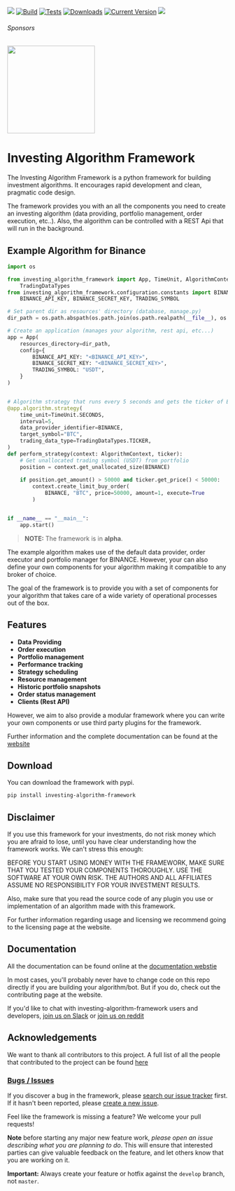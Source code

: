 <a href=https://investing-algorithm-framework.com><img src="https://img.shields.io/badge/docs-website-brightgreen"></a>
[![Build](https://github.com/coding-kitties/investing-algorithm-framework/actions/workflows/build.yml/badge.svg)](https://github.com/coding-kitties/investing-algorithm-framework/actions/workflows/build.yml)
[![Tests](https://github.com/coding-kitties/investing-algorithm-framework/actions/workflows/test.yml/badge.svg?branch=master)](https://github.com/coding-kitties/investing-algorithm-framework/actions/workflows/test.yml)
[![Downloads](https://pepy.tech/badge/investing-algorithm-framework)](https://pepy.tech/badge/investing-algorithm-framework)
[![Current Version](https://img.shields.io/pypi/v/investing_algorithm_framework.svg)](https://img.shields.io/pypi/v/investing_algorithm_framework.svg)
<a href="https://www.reddit.com/r/InvestingBots/"><img src="https://img.shields.io/reddit/subreddit-subscribers/investingbots?style=social"></a>
###### Sponsors
<p align="left">
<a href="https://eltyer.com">
  <img src="https://eltyer-production.s3.eu-central-1.amazonaws.com/logos/eltyer-logo.svg" width="200px" />
</a>
</p>

# Investing Algorithm Framework
The Investing Algorithm Framework is a python framework for building
investment algorithms. It encourages rapid development and clean, pragmatic code design.

The framework provides you with an all the components you need to create an 
investing algorithm (data providing, portfolio management, order execution, etc..). 
Also, the algorithm can be controlled with a REST Api that will run in the background.


## Example Algorithm for Binance
```python
import os

from investing_algorithm_framework import App, TimeUnit, AlgorithmContext, \
    TradingDataTypes
from investing_algorithm_framework.configuration.constants import BINANCE, \
    BINANCE_API_KEY, BINANCE_SECRET_KEY, TRADING_SYMBOL

# Set parent dir as resources' directory (database, manage.py)
dir_path = os.path.abspath(os.path.join(os.path.realpath(__file__), os.pardir))

# Create an application (manages your algorithm, rest api, etc...)
app = App(
    resources_directory=dir_path,
    config={
        BINANCE_API_KEY: "<BINANCE_API_KEY>",
        BINANCE_SECRET_KEY: "<BINANCE_SECRET_KEY>",
        TRADING_SYMBOL: "USDT",
    }
)


# Algorithm strategy that runs every 5 seconds and gets the ticker of BTC from BINANCE
@app.algorithm.strategy(
    time_unit=TimeUnit.SECONDS,
    interval=5,
    data_provider_identifier=BINANCE,
    target_symbol="BTC",
    trading_data_type=TradingDataTypes.TICKER,
)
def perform_strategy(context: AlgorithmContext, ticker):
    # Get unallocated trading symbol (USDT) from portfolio
    position = context.get_unallocated_size(BINANCE)
    
    if position.get_amount() > 50000 and ticker.get_price() < 50000:
        context.create_limit_buy_order(
            BINANCE, "BTC", price=50000, amount=1, execute=True
        )


if __name__ == "__main__":
    app.start()
```

> **NOTE:** The framework is in **alpha**.

The example algorithm makes use of the default data provider, order executor and 
portfolio manager for BINANCE. However, your can also define your own 
components for your algorithm making it compatible to any broker of choice.

The goal of the framework is to provide you with a set of components for 
your algorithm that takes care of a wide variety of operational processes 
out of the box.


## Features

- **Data Providing**  
- **Order execution** 
- **Portfolio management**
- **Performance tracking**
- **Strategy scheduling**
- **Resource management**
- **Historic portfolio snapshots**
- **Order status management**
- **Clients (Rest API)**

However, we aim to also provide a modular framework where you can write your
own components or use third party plugins for the framework.

Further information and the complete documentation can be found 
at the [website](https://investing-algorithm-framework.com)


## Download
You can download the framework with pypi.

```bash
pip install investing-algorithm-framework
```

## Disclaimer
If you use this framework for your investments, do not risk money 
which you are afraid to lose, until you have clear understanding how 
the framework works. We can't stress this enough:

BEFORE YOU START USING MONEY WITH THE FRAMEWORK, MAKE SURE THAT YOU TESTED 
YOUR COMPONENTS THOROUGHLY. USE THE SOFTWARE AT YOUR OWN RISK. 
THE AUTHORS AND ALL AFFILIATES ASSUME NO RESPONSIBILITY FOR YOUR INVESTMENT RESULTS.

Also, make sure that you read the source code of any plugin you use or 
implementation of an algorithm made with this framework.

For further information regarding usage and licensing we recommend going 
to the licensing page at the website.

## Documentation

All the documentation can be found online 
at the [documentation webstie](https://investing-algorithm-framework.com)

In most cases, you'll probably never have to change code on this repo directly 
if you are building your algorithm/bot. But if you do, check out the 
contributing page at the website.

If you'd like to chat with investing-algorithm-framework users 
and developers, [join us on Slack](https://inv-algo-framework.slack.com) or [join us on reddit](https://www.reddit.com/r/InvestingBots/)

## Acknowledgements
We want to thank all contributors to this project. A full list of all 
the people that contributed to the project can be
found [here](https://github.com/investing-algorithms/investing-algorithm-framework/blob/master/AUTHORS.md)

### [Bugs / Issues](https://github.com/investing-algorithms/investing-algorithm-framework/issues?q=is%3Aissue)

If you discover a bug in the framework, please [search our issue tracker](https://github.com/investing-algorithms/investing-algorithm-framework/issues?q=is%3Aissue)
first. If it hasn't been reported, please [create a new issue](https://github.com/investing-algorithms/investing-algorithm-framework/issues/new).

Feel like the framework is missing a feature? We welcome your pull requests!

**Note** before starting any major new feature work, *please open an issue describing what you are planning to do*.
This will ensure that interested parties can give valuable feedback on the feature, and let others know that you are working on it.

**Important:** Always create your feature or hotfix against the `develop` branch, not `master`.
